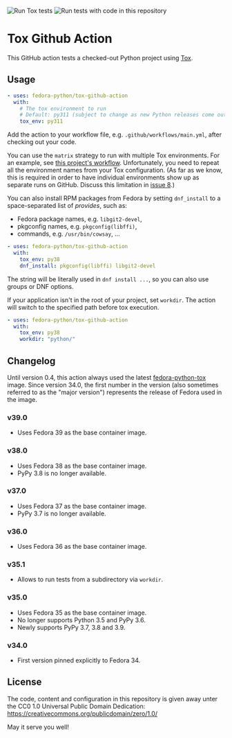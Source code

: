 ![Run Tox tests](https://github.com/fedora-python/tox-github-action/workflows/Run%20Tox%20tests/badge.svg)
![Run tests with code in this repository](https://github.com/fedora-python/tox-github-action/workflows/Run%20tests%20with%20code%20in%20this%20repository/badge.svg)

# Tox Github Action

This GitHub action tests a checked-out Python project using
[Tox](https://tox.readthedocs.io/en/latest/index.html).


## Usage

```yaml
- uses: fedora-python/tox-github-action
  with:
    # The tox environment to run
    # Default: py311 (subject to change as new Python releases come out)
    tox_env: py311
```

Add the action to your workflow file, e.g. `.github/workflows/main.yml`,
after checking out your code.

You can use the `matrix` strategy to run with multiple Tox environments.
For an example, see [this project's workflow](.github/workflows/main.yml).
Unfortunately, you need to repeat all the environment names
from your Tox configuration.
(As far as we know, this is required in order to have individual environments
show up as separate runs on GitHub. Discuss this limitation in [issue 8].)

You can also install RPM packages from Fedora by setting `dnf_install` to
a space-separated list of *provides*, such as:

* Fedora package names, e.g. `libgit2-devel`,
* pkgconfig names, e.g. `pkgconfig(libffi)`,
* commands, e.g. `/usr/bin/cowsay`, ...

```yaml
- uses: fedora-python/tox-github-action
  with:
    tox_env: py38
    dnf_install: pkgconfig(libffi) libgit2-devel
```

The string will be literally used in `dnf install ...`, so you can also use
groups or DNF options.

[issue 8]: https://github.com/fedora-python/tox-github-action/issues/8

If your application isn't in the root of your project, set `workdir`. The action
will switch to the specified path before tox execution.

```yaml
- uses: fedora-python/tox-github-action
  with:
    tox_env: py38
    workdir: "python/"
```

## Changelog

Until version 0.4, this action always used the latest [fedora-python-tox](https://hub.docker.com/repository/docker/fedorapython/fedora-python-tox)
image. Since version 34.0, the first number in the version (also sometimes
referred to as the "major version") represents the release of Fedora used in the image.

### v39.0

* Uses Fedora 39 as the base container image.

### v38.0

* Uses Fedora 38 as the base container image.
* PyPy 3.8 is no longer available.

### v37.0

* Uses Fedora 37 as the base container image.
* PyPy 3.7 is no longer available.

### v36.0

* Uses Fedora 36 as the base container image.

### v35.1

* Allows to run tests from a subdirectory via `workdir`.

### v35.0

* Uses Fedora 35 as the base container image.
* No longer supports Python 3.5 and PyPy 3.6.
* Newly supports PyPy 3.7, 3.8 and 3.9.

### v34.0

* First version pinned explicitly to Fedora 34.

## License

The code, content and configuration in this repository is given away unter the
CC0 1.0 Universal Public Domain Dedication:
https://creativecommons.org/publicdomain/zero/1.0/

May it serve you well!
